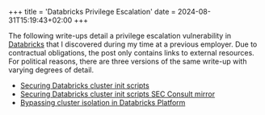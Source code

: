 +++
title = 'Databricks Privilege Escalation'
date = 2024-08-31T15:19:43+02:00
+++

The following write-ups detail a privilege escalation vulnerability in [Databricks](https://www.databricks.com/) that I discovered during my time at a previous employer. Due to contractual obligations, the post only contains links to external resources. For political reasons, there are three versions of the same write-up with varying degrees of detail.


- [Securing Databricks cluster init scripts](https://www.databricks.com/blog/securing-databricks-cluster-init-scripts)
- [Securing Databricks cluster init scripts SEC Consult mirror](https://sec-consult.com/blog/detail/securing-databricks-cluster-init-scripts/)
- [Bypassing cluster isolation in Databricks Platform](https://sec-consult.com/vulnerability-lab/advisory/bypassing-cluster-isolation-in-databricks-platform/)